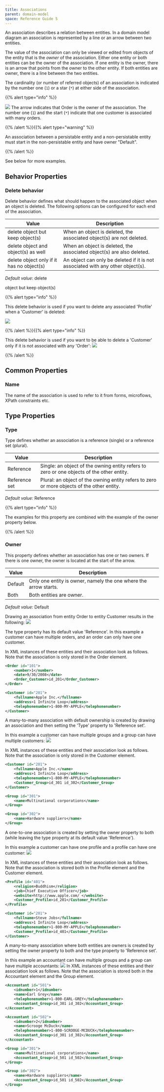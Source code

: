 ```yaml
---
title: Associations
parent: domain-model
space: Reference Guide 5
---
```


An association describes a relation between entities. In a domain model diagram an association is represented by a line or an arrow between two entities.

The value of the association can only be viewed or edited from objects of the entity that is the _owner_ of the association. Either one entity or both entities can be the owner of the association. If one entity is the owner, there is an arrow that points from the owner to the other entity. If both entities are owner, there is a line between the two entities.

The cardinality (or number of referred objects) of an association is indicated by the number one (`1`) or a star (`*`) at either side of the association.

{{% alert type="info" %}}

![](attachments/819203/918217.png) The arrow indicates that Order is the owner of the association. The number one (`1`) and the start (`*`) indicate that one customer is associated with many orders.

{{% /alert %}}{{% alert type="warning" %}}

An association between a persistable entity and a non-persistable entity must start in the non-persistable entity and have owner "Default".

{{% /alert %}}

See below for more examples.

## Behavior Properties

### Delete behavior

Delete behavior defines what should happen to the associated object when an object is deleted. The following options can be configured for each end of the association.

Value                                                                             | Description
--------------------------------------------------------------------------------- | -------------------------------------------------------------------------------
delete <name of entity> object but keep <name of other entity> object(s)          | When an object is deleted, the associated object(s) are not deleted.
delete <name of entity> object and <name of other entity> object(s) as well       | When an object is deleted, the associated object(s) are also deleted.
delete <name of entity> object only if it has no <name of other entity> object(s) | An object can only be deleted if it is not associated with any other object(s).

_Default value_: delete

<name of="" entity=""> object but keep <name of="" other="" entity=""> object(s)</name></name>

{{% alert type="info" %}}

This delete behavior is used if you want to delete any associated 'Profile' when a 'Customer' is deleted:

![](attachments/819203/918143.png)

{{% /alert %}}{{% alert type="info" %}}

This delete behavior is used if you want to be able to delete a 'Customer' only if it is not associated with any 'Order': ![](attachments/819203/918146.png)

{{% /alert %}}

## Common Properties

### Name

The name of the association is used to refer to it from forms, microflows, XPath constraints etc.

## Type Properties

### Type

Type defines whether an association is a reference (single) or a reference set (plural).

Value         | Description
------------- | ------------------------------------------------------------------------------------------
Reference     | Single: an object of the owning entity refers to zero or one objects of the other entity.
Reference set | Plural: an object of the owning entity refers to zero or more objects of the other entity.

_Default value:_ Reference

{{% alert type="info" %}}

The examples for this property are combined with the example of the owner property below.

{{% /alert %}}

### Owner

This property defines whether an association has one or two owners. If there is one owner, the owner is located at the start of the arrow.

Value   | Description
------- | ----------------------------------------------------------------
Default | Only one entity is owner, namely the one where the arrow starts.
Both    | Both entities are owner.

_Default value:_ Default

Drawing an association from entity Order to entity Customer results in the following: ![](attachments/819203/918217.png)

The type property has its default value 'Reference'. In this example a customer can have multiple orders, and an order can only have one customer.

In XML instances of these entities and their association look as follows. Note that the association is only stored in the Order element.

```xml
<Order id="101">
    <number>1</number>
    <date>9/30/2008</date>
    <Order_Customer>id_201</Order_Customer>
</Order>

<Customer id="201">
    <fullname>Apple Inc.</fullname>
    <address>1 Infinite Loop</address>
    <telephonenumber>1-800-MY-APPLE</telephonenumber>
</Customer>
```

A many-to-many association with default ownership is created by drawing an association and then setting the 'Type' property to 'Reference set'.

In this example a customer can have multiple groups and a group can have multiple customers: ![](attachments/819203/918127.png)

In XML instances of these entities and their association look as follows. Note that the association is only stored in the Customer element.

```xml
<Customer id="201">
    <fullname>Apple Inc.</name>
    <address>1 Infinite Loop</address>
    <telephonenumber>1-800-MY-APPLE</telephonenumber>
    <Customer_Group>id_301 id_302</Customer_Group>
</Customer>

<Group id="301">
    <name>Multinational corporations</name>
</Group>

<Group id="302">
    <name>Hardware suppliers</name>
</Group>
```

A one-to-one association is created by setting the owner property to both (while leaving the type property at its default value 'Reference').

In this example a customer can have one profile and a profile can have one customer: ![](attachments/819203/918128.png)

In XML instances of these entities and their association look as follows. Note that the association is stored both in the Profile element and the Customer element.

```xml
<Profile id="401">
    <religion>Buddhism</religion>
    <job>Chief Executive Officer</job>
    <website>http://www.apple.com/ </website>
    <Customer_Profile>id_201</Customer_Profile>
</Profile>

<Customer id="201">
    <fullname>Steve Jobs</fullname>
    <address>1 Infinite Loop</address>
    <telephonenumber>1-800-MY-APPLE</telephonenumber>
    <Customer_Profile>id_401</Customer_Profile>
</Customer>
```

A many-to-many association where both entities are owners is created by setting the owner property to both and the type property to 'Reference set'.

In this example an accountant can have multiple groups and a group can have multiple accountants: ![](attachments/819203/918125.png) In XML instances of these entities and their association look as follows. Note that the association is stored both in the Accountant element and the Group element.

```xml
<Accountant id="501">
    <idnumber>1</idnumber>
    <name>Earl Grey</name>
    <telephonenumber>1-800-EARL-GREY</telephonenumber>
    <Accountant_Group>id_301 id_302</Accountant_Group>
</Accountant>

<Accountant id="502">
    <idnumber>2</idnumber>
    <name>Scrooge McDuck</name>
    <telephonenumber>1-800-SCROOGE-MCDUCK</telephonenumber>
    <Accountant_Group>id_301 id_302</Accountant_Group>
</Accountant>

<Group id="301">
    <name>Multinational corporations</name>
    <Accountant_Group>id_501 id_502</Accountant_Group>
</Group>

<Group id="302">
    <name>Hardware suppliers</name>
    <Accountant_Group>id_501 id_502</Accountant_Group>
</Group>
```
